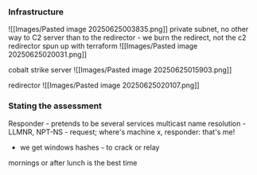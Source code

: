 
### Infrastructure

![[Images/Pasted image 20250625003835.png]]
private subnet, no other way to C2 server than to the redirector - we burn the redirect, not the c2
redirector spun up with terraform
![[Images/Pasted image 20250625020031.png]]

cobalt strike server
![[Images/Pasted image 20250625015903.png]]

redirector
![[Images/Pasted image 20250625020107.png]]
### Stating the assessment

Responder - pretends to be several services
multicast name resolution - LLMNR, NPT-NS - request; where's machine x, responder: that's me!
- we get windows hashes - to crack or relay

mornings or after lunch is the best time

